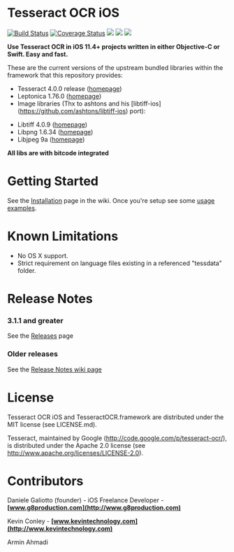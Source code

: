 Tesseract OCR iOS 
=================
[![Build Status](https://travis-ci.org/arminDev/Tesseract-OCR-iOS.svg?branch=master)](https://travis-ci.org/arminDev/Tesseract-OCR-iOS) [![Coverage Status](https://img.shields.io/coveralls/arminDev/Tesseract-OCR-iOS.svg)](https://coveralls.io/r/arminDev/Tesseract-OCR-iOS) [![](https://img.shields.io/cocoapods/v/TesseractOCRiOS.svg)](http://cocoapods.org/?q=tesseractocrios) [![](https://img.shields.io/cocoapods/p/TesseractOCRiOS.svg)](http://cocoapods.org/?q=tesseractocrios)  [![](https://img.shields.io/cocoapods/l/TesseractOCRiOS.svg)](https://github.com/arminDev/Tesseract-OCR-iOS/blob/master/LICENSE.md) 

**Use Tesseract OCR in iOS 11.4+ projects written in either Objective-C or Swift.
Easy and fast.**

These are the current versions of the upstream bundled libraries within the framework that this repository provides:

* Tesseract 4.0.0 release ([homepage](https://github.com/tesseract-ocr/tesseract))
* Leptonica 1.76.0 ([homepage](http://leptonica.org/))
* Image libraries (Thx to ashtons and his [libtiff-ios] (https://github.com/ashtons/libtiff-ios) port):
- Libtiff 4.0.9 ([homepage](http://www.remotesensing.org/libtiff/))
- Libpng 1.6.34 ([homepage](http://www.libpng.org/pub/png/libpng.html))
- Libjpeg 9a ([homepage](http://libjpeg.sourceforge.net/))

**All libs are with bitcode integrated**

Getting Started
=================
See the [Installation](https://github.com/arminDev/Tesseract-OCR-iOS/wiki/Installation) page in the wiki. Once you're setup see some [usage examples](https://github.com/arminDev/Tesseract-OCR-iOS/wiki/Using-Tesseract-OCR-iOS).

Known Limitations
=================

- No OS X support.
- Strict requirement on language files existing in a referenced "tessdata" folder.

Release Notes
=================

### 3.1.1 and greater

See the [Releases](https://github.com/arminDev/Tesseract-OCR-iOS/releases) page

### Older releases

See the [Release Notes wiki page](https://github.com/arminDev/Tesseract-OCR-iOS/wiki/Release-Notes)



License
=================

Tesseract OCR iOS and TesseractOCR.framework are distributed under the MIT
license (see LICENSE.md).

Tesseract, maintained by Google (http://code.google.com/p/tesseract-ocr/), is
distributed under the Apache 2.0 license (see
http://www.apache.org/licenses/LICENSE-2.0).


Contributors
=================

Daniele Galiotto (founder) - iOS Freelance Developer -
**[www.g8production.com](http://www.g8production.com)**

Kevin Conley - **[www.kevintechnology.com](http://www.kevintechnology.com)**

Armin Ahmadi

